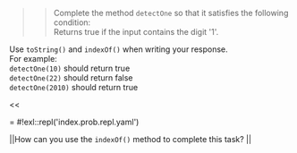 >>Complete the method <code>detectOne</code> so that it satisfies the following condition:<br/>
Returns true if the input contains the digit '1'.
<p>Use <code>toString()</code> and <code>indexOf()</code> when writing your response.<br/>
For example:<br/>
<code>detectOne(10)</code> should return true<br/>
<code>detectOne(22)</code> should return false<br/>
<code>detectOne(2010)</code> should return true </p><<

= #!exl::repl('index.prob.repl.yaml')

||How can you use the <code>indexOf()</code> method to complete this task? ||
